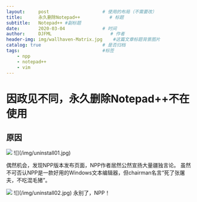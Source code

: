 ```yaml
---
layout:     post                    # 使用的布局（不需要改）
title:      永久删除Notepad++           # 标题 
subtitle:   Notepad++ #副标题
date:       2020-03-04              # 时间
author:     DJFML                      # 作者
header-img: img/wallhaven-Matrix.jpg    #这篇文章标题背景图片
catalog: true                       # 是否归档
tags:                               #标签
    - npp
    - notepad++
    - vim
---
```


# 因政见不同，永久删除Notepad++不在使用

## 原因 
<img src="/img/uninstall01.jpg"/>
![](/img/uninstall01.jpg)

偶然机会，发现NPP版本发布页面，NPP作者居然公然宣扬大量疆独言论。
虽然不可否认NPP是一款好用的Windows文本编辑器，但chairman名言“死了张屠夫，不吃混毛猪”。

<img src="/img/uninstall02.jpg"/>
![](/img/uninstall02.jpg)
永别了，NPP！